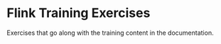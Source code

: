 # Flink Training Exercises

Exercises that go along with the training content in the documentation.
